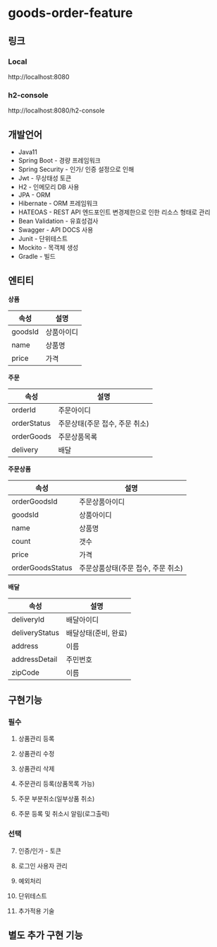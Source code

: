 
# goods-order-feature


## 링크

### Local
http://localhost:8080

### h2-console
http://localhost:8080/h2-console


## 개발언어

* Java11
* Spring Boot - 경량 프레임워크
* Spring Security - 인가/ 인증 설정으로 인해
* Jwt - 무상태성 토큰
* H2 - 인메모리 DB 사용
* JPA - ORM
* Hibernate - ORM 프레임워크
* HATEOAS - REST API 엔드포인트 변경제한으로 인한 리소스 형태로 관리
* Bean Validation - 유효성검사
* Swagger - API DOCS 사용
* Junit - 단위테스트
* Mockito - 목객체 생성
* Gradle - 빌드


## 엔티티
**상품**

|속성|설명|
|----|-----|
| goodsId | 상품아이디 |
| name | 상품명 |
| price | 가격 |

**주문**

|속성|설명|
|----|-----|
| orderId | 주문아이디 |
| orderStatus | 주문상태(주문 접수, 주문 취소) |
| orderGoods | 주문상품목록 |
| delivery |  배달 |

**주문상품**

|속성|설명|
|----|-----|
| orderGoodsId | 주문상품아이디 |
| goodsId | 상품아이디 |
| name | 상품명 |
| count |  갯수 |
| price | 가격 |
| orderGoodsStatus | 주문상품상태(주문 접수, 주문 취소) |

**배달**

|속성|설명|
|----|-----|
| deliveryId | 배달아이디 |
| deliveryStatus | 배달상태(준비, 완료) |
| address | 이름 |
| addressDetail | 주민번호 |
| zipCode | 이름 |


## 구현기능

### 필수 
1. 상품관리 등록

2. 상품관리 수정

3. 상품관리 삭제

4. 주문관리 등록(상품목록 가능)

5. 주문 부분취소(일부상품 취소)

6. 주문 등록 및 취소시 알림(로그출력)

### 선택

7. 인증/인가 - 토큰

8. 로그인 사용자 관리

9. 예외처리

10. 단위테스트

11. 추가적용 기술

## 별도 추가 구현 기능
